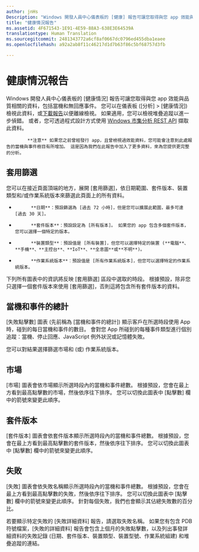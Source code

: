 ```yaml
---
author: jnHs
Description: "Windows 開發人員中心儀表板的 [健康] 報告可讓您取得與您 app 效能與品質相關的資料，包括當機和無回應事件。"
title: "健康情況報告"
ms.assetid: 4F671543-1E91-4E59-88A3-638E3E64539A
translationtype: Human Translation
ms.sourcegitcommit: 2481343772a6cf8af0667dc0796ed455dba1eaee
ms.openlocfilehash: a92a2ab8f11c46217d1d7b63f86c5bf68757d3fb

---
```


# 健康情況報告


Windows 開發人員中心儀表板的 [健康情況] 報告可讓您取得與您 app 效能與品質相關的資料，包括當機和無回應事件。 您可以在儀表板 ([分析] >  [健康情況]) 檢視此資料，或[下載報告](download-analytic-reports.md)以便離線檢視。 如果適用，您可以檢視堆疊追蹤以進一步偵錯。 或者，您可透過程式設計方式使用 [Windows 市集分析 REST API](../monetize/access-analytics-data-using-windows-store-services.md) 擷取此資料。


> 
            **注意** 如果您之前曾經發行 app，且曾檢視過效能資料，您可能會注意到此處報告的當機與事件樹目有所增加。 這是因為我們在此報告中加入了更多資料，來為您提供更完整的分析。

## 套用篩選


您可以在接近頁面頂端的地方，展開 [套用篩選]，依日期範圍、套件版本、裝置類型和/或作業系統版本來篩選此頁面上的所有資料。

-   
            **日期**：預設篩選為 [過去 72 小時]，但是您可以擴展此範圍，最多可達 [過去 30 天]。
-   
            **套件版本**：預設設定為 [所有版本]。 如果您的 app 包含多個套件版本，您可以選擇一個特定的版本。
-   
            **裝置類型**︰預設值是 [所有裝置]，但您可以選擇特定的裝置 (**電腦**、**手機**、**主控台**、**IoT**、**全息圖**或**不明**)。
-   
            **作業系統版本**︰預設值是 [所有作業系統版本]，但您可以選擇特定的作業系統版本。

下列所有圖表中的資訊將反映 [套用篩選] 區段中選取的時段。 根據預設，除非您只選擇一個套件版本來使用 [套用篩選]，否則這將包含所有套件版本的資料。

## 當機和事件的總計


[失敗點擊數] 圖表 (先前稱為 [當機和事件的總計]) 顯示客戶在所選時段使用 App 時，碰到的每日當機和事件的數目。 會對您 App 所碰到的每種事件類型進行個別追蹤：當機、停止回應、JavaScript 例外狀況或記憶體失敗。

您可以對結果選擇篩選市場和 (或) 作業系統版本。

## 市場


[市場] 圖表會依市場顯示所選時段內的當機和事件總數。 根據預設，您會在最上方看到最高點擊數的市場，然後依序往下排序。 您可以切換此圖表中 [點擊數] 欄中的箭號來變更此順序。

## 套件版本


[套件版本] 圖表會依套件版本顯示所選時段內的當機和事件總數。 根據預設，您會在最上方看到最高點擊數的套件版本，然後依序往下排序。 您可以切換此圖表中 [點擊數] 欄中的箭號來變更此順序。

## 失敗


[失敗] 圖表會依失敗名稱顯示所選時段內的當機和事件總數。 根據預設，您會在最上方看到最高點擊數的失敗，然後依序往下排序。 您可以切換此圖表中 [點擊數] 欄中的箭號來變更此順序。 針對每個失敗，我們也會顯示其佔總失敗數的百分比。

若要顯示特定失敗的 [失敗詳細資料] 報告，請選取失敗名稱。 如果您有包含 PDB 符號檔案，[失敗的詳細資料] 報告會包含上個月的失敗點擊數，以及列出事發詳細資料的失敗記錄 (日期、套件版本、裝置類型、裝置型號、作業系統組建) 和堆疊追蹤的連結。

 

 



<!--HONumber=Nov16_HO1-->


